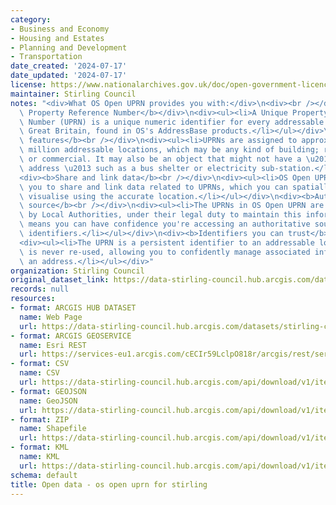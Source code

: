 ```yaml
---
category:
- Business and Economy
- Housing and Estates
- Planning and Development
- Transportation
date_created: '2024-07-17'
date_updated: '2024-07-17'
license: https://www.nationalarchives.gov.uk/doc/open-government-licence/version/3/
maintainer: Stirling Council
notes: "<div>What OS Open UPRN provides you with:</div>\n<div><br /></div>\n<div><b>Unique\
  \ Property Reference Number</b></div>\n<div><ul><li>A Unique Property Reference\
  \ Number (UPRN) is a unique numeric identifier for every addressable location in\
  \ Great Britain, found in OS's AddressBase products.</li></ul></div>\n<div><b>Addressable\
  \ features</b><br /></div>\n<div><ul><li>UPRNs are assigned to approximately 40\
  \ million addressable locations, which may be any kind of building; residential\
  \ or commercial. It may also be an object that might not have a \u2018postal \u2019\
  \ address \u2013 such as a bus shelter or electricity sub-station.</li></ul></div>\n\
  <div><b>Share and link data</b><br /></div>\n<div><ul><li>OS Open UPRN will enable\
  \ you to share and link data related to UPRNs, which you can spatially analyse and\
  \ visualise using the accurate location.</li></ul></div>\n<div><b>Authoritative\
  \ source</b><br /></div>\n<div><ul><li>The UPRNs in OS Open UPRN are primarily allocated\
  \ by Local Authorities, under their legal duty to maintain this information. This\
  \ means you can have confidence you're accessing an authoritative source of these\
  \ identifiers.</li></ul></div>\n<div><b>Identifiers you can trust</b><br /></div>\n\
  <div><ul><li>The UPRN is a persistent identifier to an addressable location that\
  \ is never re-used, allowing you to confidently manage associated information to\
  \ an address.</li></ul></div>"
organization: Stirling Council
original_dataset_link: https://data-stirling-council.hub.arcgis.com/datasets/stirling-council::open-data-os-open-uprn-for-stirling
records: null
resources:
- format: ARCGIS HUB DATASET
  name: Web Page
  url: https://data-stirling-council.hub.arcgis.com/datasets/stirling-council::open-data-os-open-uprn-for-stirling
- format: ARCGIS GEOSERVICE
  name: Esri REST
  url: https://services-eu1.arcgis.com/cECIr59LclpO818r/arcgis/rest/services/open_data_os_openuprn_stirling/FeatureServer/0
- format: CSV
  name: CSV
  url: https://data-stirling-council.hub.arcgis.com/api/download/v1/items/cb7e3badb3f9481cbb96be344c8d339e/csv?layers=0
- format: GEOJSON
  name: GeoJSON
  url: https://data-stirling-council.hub.arcgis.com/api/download/v1/items/cb7e3badb3f9481cbb96be344c8d339e/geojson?layers=0
- format: ZIP
  name: Shapefile
  url: https://data-stirling-council.hub.arcgis.com/api/download/v1/items/cb7e3badb3f9481cbb96be344c8d339e/shapefile?layers=0
- format: KML
  name: KML
  url: https://data-stirling-council.hub.arcgis.com/api/download/v1/items/cb7e3badb3f9481cbb96be344c8d339e/kml?layers=0
schema: default
title: Open data - os open uprn for stirling
---
```

